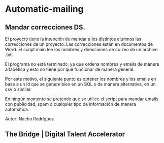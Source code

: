 # Automatic-mailing
## Mandar correcciones DS.


El proyecto tiene la intención de mandar a los distintos alumnos las correcciones de un proyecto. Las correcciones están en documentos de Word. 
El script main lee los nombres y direcciones de correo de un archivo .txt.

El programa no está terminado, ya que ordena nombres y emails de manera alfabética y esto no tiene por qué funcionar de manera general. 

Por este motivo, el siguiente punto es optener los nombres y los emails en base a un id que se genere bien en un SQL o de manera alternativa, en un csv o similar.

En ningún momento se pretende que se utilice el script para mandar emails con publicidad, spam o cualquier tipo de información de manera automática.

Autor: Nacho Rodríguez

## The Bridge | Digital Talent Accelerator
